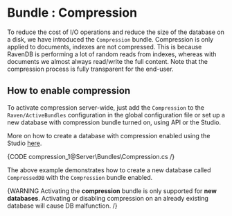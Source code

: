 # Bundle : Compression

To reduce the cost of I/O operations and reduce the size of the database on a disk, we have introduced the `Compression` bundle. Compression is only applied to documents, indexes are not compressed. This is because RavenDB is performing a lot of random reads from indexes, whereas with documents we almost always read/write the full content. Note that the compression process is fully transparent for the end-user.

## How to enable compression

To activate compression server-wide, just add the `Compression` to the `Raven/ActiveBundles` configuration in the global configuration file or set up a new database with compression bundle turned on, using API or the Studio.

More on how to create a database with compression enabled using the Studio [here](../../studio/walkthroughs/how-to-setup-compression).

{CODE compression_1@Server\Bundles\Compression.cs /}

The above example demonstrates how to create a new database called `CompressedDB` with  the `Compression` bundle enabled.

{WARNING Activating the **compression** bundle is only supported for **new databases**. Activating or disabling compression on an already existing database will cause DB malfunction. /}
